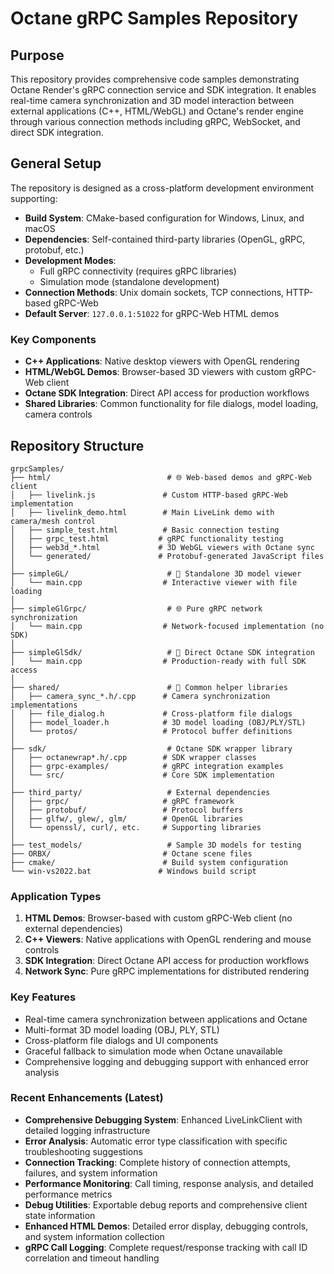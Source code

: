 # Octane gRPC Samples Repository

## Purpose

This repository provides comprehensive code samples demonstrating Octane Render's gRPC connection service and SDK integration. It enables real-time camera synchronization and 3D model interaction between external applications (C++, HTML/WebGL) and Octane's render engine through various connection methods including gRPC, WebSocket, and direct SDK integration.

## General Setup

The repository is designed as a cross-platform development environment supporting:

- **Build System**: CMake-based configuration for Windows, Linux, and macOS
- **Dependencies**: Self-contained third-party libraries (OpenGL, gRPC, protobuf, etc.)
- **Development Modes**: 
  - Full gRPC connectivity (requires gRPC libraries)
  - Simulation mode (standalone development)
- **Connection Methods**: Unix domain sockets, TCP connections, HTTP-based gRPC-Web
- **Default Server**: `127.0.0.1:51022` for gRPC-Web HTML demos

### Key Components
- **C++ Applications**: Native desktop viewers with OpenGL rendering
- **HTML/WebGL Demos**: Browser-based 3D viewers with custom gRPC-Web client
- **Octane SDK Integration**: Direct API access for production workflows
- **Shared Libraries**: Common functionality for file dialogs, model loading, camera controls

## Repository Structure

```
grpcSamples/
├── html/                          # 🌐 Web-based demos and gRPC-Web client
│   ├── livelink.js               # Custom HTTP-based gRPC-Web implementation
│   ├── livelink_demo.html        # Main LiveLink demo with camera/mesh control
│   ├── simple_test.html          # Basic connection testing
│   ├── grpc_test.html           # gRPC functionality testing
│   ├── web3d_*.html             # 3D WebGL viewers with Octane sync
│   └── generated/               # Protobuf-generated JavaScript files
│
├── simpleGL/                      # 🎯 Standalone 3D model viewer
│   └── main.cpp                  # Interactive viewer with file loading
│
├── simpleGlGrpc/                  # 🌐 Pure gRPC network synchronization
│   └── main.cpp                  # Network-focused implementation (no SDK)
│
├── simpleGlSdk/                   # 🚀 Direct Octane SDK integration
│   └── main.cpp                  # Production-ready with full SDK access
│
├── shared/                        # 🔧 Common helper libraries
│   ├── camera_sync_*.h/.cpp      # Camera synchronization implementations
│   ├── file_dialog.h             # Cross-platform file dialogs
│   ├── model_loader.h            # 3D model loading (OBJ/PLY/STL)
│   └── protos/                   # Protocol buffer definitions
│
├── sdk/                           # Octane SDK wrapper library
│   ├── octanewrap*.h/.cpp        # SDK wrapper classes
│   ├── grpc-examples/            # gRPC integration examples
│   └── src/                      # Core SDK implementation
│
├── third_party/                   # External dependencies
│   ├── grpc/                     # gRPC framework
│   ├── protobuf/                 # Protocol buffers
│   ├── glfw/, glew/, glm/        # OpenGL libraries
│   └── openssl/, curl/, etc.     # Supporting libraries
│
├── test_models/                   # Sample 3D models for testing
├── ORBX/                         # Octane scene files
├── cmake/                        # Build system configuration
└── win-vs2022.bat               # Windows build script
```

### Application Types
1. **HTML Demos**: Browser-based with custom gRPC-Web client (no external dependencies)
2. **C++ Viewers**: Native applications with OpenGL rendering and mouse controls
3. **SDK Integration**: Direct Octane API access for production workflows
4. **Network Sync**: Pure gRPC implementations for distributed rendering

### Key Features
- Real-time camera synchronization between applications and Octane
- Multi-format 3D model loading (OBJ, PLY, STL)
- Cross-platform file dialogs and UI components
- Graceful fallback to simulation mode when Octane unavailable
- Comprehensive logging and debugging support with enhanced error analysis

### Recent Enhancements (Latest)
- **Comprehensive Debugging System**: Enhanced LiveLinkClient with detailed logging infrastructure
- **Error Analysis**: Automatic error type classification with specific troubleshooting suggestions
- **Connection Tracking**: Complete history of connection attempts, failures, and system information
- **Performance Monitoring**: Call timing, response analysis, and detailed performance metrics
- **Debug Utilities**: Exportable debug reports and comprehensive client state information
- **Enhanced HTML Demos**: Detailed error display, debugging controls, and system information collection
- **gRPC Call Logging**: Complete request/response tracking with call ID correlation and timeout handling